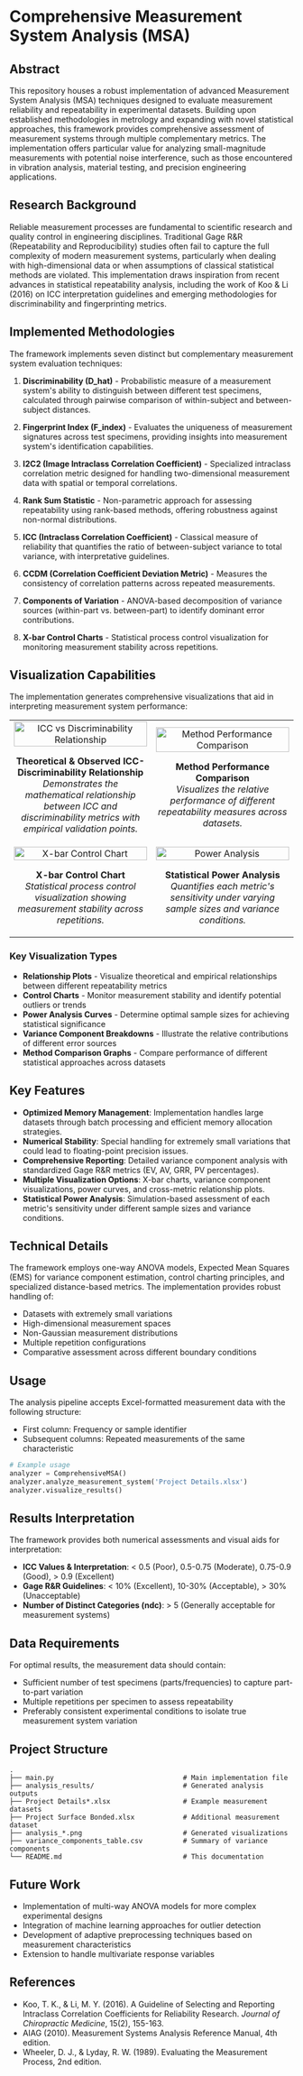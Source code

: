 # Comprehensive Measurement System Analysis (MSA)

## Abstract

This repository houses a robust implementation of advanced Measurement System Analysis (MSA) techniques designed to evaluate measurement reliability and repeatability in experimental datasets. Building upon established methodologies in metrology and expanding with novel statistical approaches, this framework provides comprehensive assessment of measurement systems through multiple complementary metrics. The implementation offers particular value for analyzing small-magnitude measurements with potential noise interference, such as those encountered in vibration analysis, material testing, and precision engineering applications.

## Research Background

Reliable measurement processes are fundamental to scientific research and quality control in engineering disciplines. Traditional Gage R&R (Repeatability and Reproducibility) studies often fail to capture the full complexity of modern measurement systems, particularly when dealing with high-dimensional data or when assumptions of classical statistical methods are violated. This implementation draws inspiration from recent advances in statistical repeatability analysis, including the work of Koo & Li (2016) on ICC interpretation guidelines and emerging methodologies for discriminability and fingerprinting metrics.

## Implemented Methodologies

The framework implements seven distinct but complementary measurement system evaluation techniques:

1. **Discriminability (D_hat)** - Probabilistic measure of a measurement system's ability to distinguish between different test specimens, calculated through pairwise comparison of within-subject and between-subject distances.

2. **Fingerprint Index (F_index)** - Evaluates the uniqueness of measurement signatures across test specimens, providing insights into measurement system's identification capabilities.

3. **I2C2 (Image Intraclass Correlation Coefficient)** - Specialized intraclass correlation metric designed for handling two-dimensional measurement data with spatial or temporal correlations.

4. **Rank Sum Statistic** - Non-parametric approach for assessing repeatability using rank-based methods, offering robustness against non-normal distributions.

5. **ICC (Intraclass Correlation Coefficient)** - Classical measure of reliability that quantifies the ratio of between-subject variance to total variance, with interpretative guidelines.

6. **CCDM (Correlation Coefficient Deviation Metric)** - Measures the consistency of correlation patterns across repeated measurements.

7. **Components of Variation** - ANOVA-based decomposition of variance sources (within-part vs. between-part) to identify dominant error contributions.

8. **X-bar Control Charts** - Statistical process control visualization for monitoring measurement stability across repetitions.

## Visualization Capabilities

The implementation generates comprehensive visualizations that aid in interpreting measurement system performance:

<div align="center">
  <table border="0" cellspacing="0" cellpadding="0">
    <tr>
      <td align="center" width="50%">
        <img src="analysis_icc_disc.png" alt="ICC vs Discriminability Relationship" width="100%">
        <p><strong>Theoretical & Observed ICC-Discriminability Relationship</strong><br><em>Demonstrates the mathematical relationship between ICC and discriminability metrics with empirical validation points.</em></p>
      </td>
      <td align="center" width="50%">
        <img src="analysis_performance.png" alt="Method Performance Comparison" width="100%">
        <p><strong>Method Performance Comparison</strong><br><em>Visualizes the relative performance of different repeatability measures across datasets.</em></p>
      </td>
    </tr>
    <tr>
      <td align="center" width="50%">
        <img src="analysis_Project Details_xbar.png" alt="X-bar Control Chart" width="100%">
        <p><strong>X-bar Control Chart</strong><br><em>Statistical process control visualization showing measurement stability across repetitions.</em></p>
      </td>
      <td align="center" width="50%">
        <img src="analysis_power_analysis.png" alt="Power Analysis" width="100%">
        <p><strong>Statistical Power Analysis</strong><br><em>Quantifies each metric's sensitivity under varying sample sizes and variance conditions.</em></p>
      </td>
    </tr>
  </table>
</div>

### Key Visualization Types

* **Relationship Plots** - Visualize theoretical and empirical relationships between different repeatability metrics
* **Control Charts** - Monitor measurement stability and identify potential outliers or trends
* **Power Analysis Curves** - Determine optimal sample sizes for achieving statistical significance
* **Variance Component Breakdowns** - Illustrate the relative contributions of different error sources
* **Method Comparison Graphs** - Compare performance of different statistical approaches across datasets

## Key Features

- **Optimized Memory Management**: Implementation handles large datasets through batch processing and efficient memory allocation strategies.
- **Numerical Stability**: Special handling for extremely small variations that could lead to floating-point precision issues.
- **Comprehensive Reporting**: Detailed variance component analysis with standardized Gage R&R metrics (EV, AV, GRR, PV percentages).
- **Multiple Visualization Options**: X-bar charts, variance component visualizations, power curves, and cross-metric relationship plots.
- **Statistical Power Analysis**: Simulation-based assessment of each metric's sensitivity under different sample sizes and variance conditions.

## Technical Details

The framework employs one-way ANOVA models, Expected Mean Squares (EMS) for variance component estimation, control charting principles, and specialized distance-based metrics. The implementation provides robust handling of:

- Datasets with extremely small variations
- High-dimensional measurement spaces
- Non-Gaussian measurement distributions
- Multiple repetition configurations
- Comparative assessment across different boundary conditions

## Usage

The analysis pipeline accepts Excel-formatted measurement data with the following structure:
- First column: Frequency or sample identifier
- Subsequent columns: Repeated measurements of the same characteristic

```python
# Example usage
analyzer = ComprehensiveMSA()
analyzer.analyze_measurement_system('Project Details.xlsx')
analyzer.visualize_results()
```

## Results Interpretation

The framework provides both numerical assessments and visual aids for interpretation:

- **ICC Values & Interpretation**: < 0.5 (Poor), 0.5-0.75 (Moderate), 0.75-0.9 (Good), > 0.9 (Excellent)
- **Gage R&R Guidelines**: < 10% (Excellent), 10-30% (Acceptable), > 30% (Unacceptable)
- **Number of Distinct Categories (ndc)**: > 5 (Generally acceptable for measurement systems)

## Data Requirements

For optimal results, the measurement data should contain:
- Sufficient number of test specimens (parts/frequencies) to capture part-to-part variation
- Multiple repetitions per specimen to assess repeatability
- Preferably consistent experimental conditions to isolate true measurement system variation

## Project Structure

```
.
├── main.py                                # Main implementation file
├── analysis_results/                      # Generated analysis outputs
├── Project Details*.xlsx                  # Example measurement datasets
├── Project Surface Bonded.xlsx            # Additional measurement dataset
├── analysis_*.png                         # Generated visualizations
├── variance_components_table.csv          # Summary of variance components
└── README.md                              # This documentation
```

## Future Work

- Implementation of multi-way ANOVA models for more complex experimental designs
- Integration of machine learning approaches for outlier detection
- Development of adaptive preprocessing techniques based on measurement characteristics
- Extension to handle multivariate response variables

## References

- Koo, T. K., & Li, M. Y. (2016). A Guideline of Selecting and Reporting Intraclass Correlation Coefficients for Reliability Research. *Journal of Chiropractic Medicine*, 15(2), 155-163.
- AIAG (2010). Measurement Systems Analysis Reference Manual, 4th edition.
- Wheeler, D. J., & Lyday, R. W. (1989). Evaluating the Measurement Process, 2nd edition.
